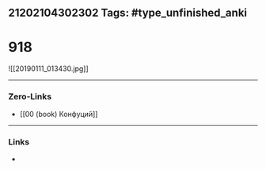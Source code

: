 21202104302302
Tags: #type_unfinished_anki 
---
# 918

![[20190111_013430.jpg]]

---
### Zero-Links
- [[00 (book) Конфуций]]
---
### Links
-